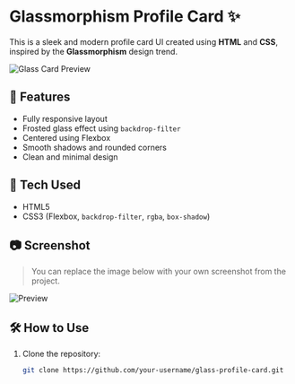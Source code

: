 # Glassmorphism Profile Card ✨

This is a sleek and modern profile card UI created using **HTML** and **CSS**, inspired by the **Glassmorphism** design trend.

![Glass Card Preview](./screenshot.png)

## 🚀 Features

- Fully responsive layout
- Frosted glass effect using `backdrop-filter`
- Centered using Flexbox
- Smooth shadows and rounded corners
- Clean and minimal design

## 🧰 Tech Used

- HTML5
- CSS3 (Flexbox, `backdrop-filter`, `rgba`, `box-shadow`)

## 📷 Screenshot

> You can replace the image below with your own screenshot from the project.

![Preview](https://via.placeholder.com/600x400?text=Glass+Profile+Card)

## 🛠️ How to Use

1. Clone the repository:
   ```bash
   git clone https://github.com/your-username/glass-profile-card.git
